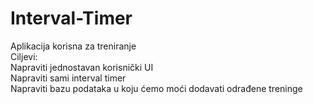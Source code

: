 # Interval-Timer
Aplikacija korisna za treniranje  
Ciljevi:  
Napraviti jednostavan korisnički UI  
Napraviti sami interval timer  
Napraviti bazu podataka u koju ćemo moći dodavati odrađene treninge  
